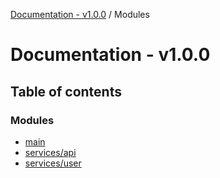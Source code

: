 [Documentation - v1.0.0](README.md) / Modules

# Documentation - v1.0.0

## Table of contents

### Modules

- [main](modules/main.md)
- [services/api](modules/services_api.md)
- [services/user](modules/services_user.md)
